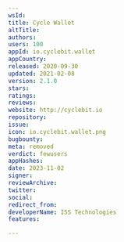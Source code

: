 ```yaml
---
wsId: 
title: Cycle Wallet
altTitle: 
authors: 
users: 100
appId: io.cyclebit.wallet
appCountry: 
released: 2020-09-30
updated: 2021-02-08
version: 2.1.0
stars: 
ratings: 
reviews: 
website: http://cyclebit.io
repository: 
issue: 
icon: io.cyclebit.wallet.png
bugbounty: 
meta: removed
verdict: fewusers
appHashes: 
date: 2023-11-02
signer: 
reviewArchive: 
twitter: 
social: 
redirect_from: 
developerName: ISS Technologies
features: 

---
```


